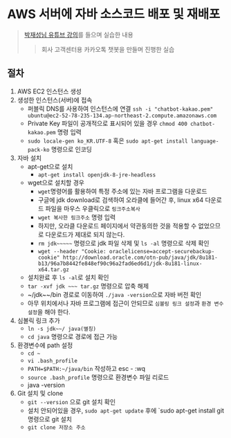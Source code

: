# AWS 서버에 자바 소스코드 배포 및 재배포
>[박재성님 유튜브 강의](https://www.youtube.com/watch?v=--bUO7KNFJ4&t=1047s)를 들으며 실습한 내용
>>회사 고객센터용 카카오톡 챗봇을 만들며 진행한 실습


## 절차
1. AWS EC2 인스턴스 생성
2. 생성한 인스턴스(서버)에 접속
    - 퍼블릭 DNS를 사용하여 인스턴스에 연결 `ssh -i "chatbot-kakao.pem" ubuntu@ec2-52-78-235-134.ap-northeast-2.compute.amazonaws.com`
    - Private Key 파일이 공개적으로 표시되어 있을 경우 `chmod 400 chatbot-kakao.pem` 명령 입력
    - `sudo locale-gen ko_KR.UTF-8` 혹은 `sudo apt-get install language-pack-ko` 명령으로 인코딩
3. 자바 설치
    - apt-get으로 설치
      - `apt-get install openjdk-8-jre-headless`
    - wget으로 설치할 경우
      - `wget`명령어를 활용하여 특정 주소에 있는 자바 프로그램을 다운로드
      - 구글에 jdk download로 검색하여 오라클에 들어간 후, linux x64 다운로드 파일을 마우스 우클릭으로 `링크주소복사`
      - `wget 복사한 링크주소` 명령 입력
      - 하지만, 오라클 다운로드 페이지에서 약관동의한 것을 적용할 수 없었으므로 다운로드가 제대로 되지 않는다.
      - `rm jdk~~~~~` 명령으로 jdk 파일 삭제 및 `ls -al` 명령으로 삭제 확인
      - `wget --header "Cookie: oraclelicense=accept-securebackup-cookie" http://download.oracle.com/otn-pub/java/jdk/8u181-b13/96a7b8442fe848ef90c96a2fad6ed6d1/jdk-8u181-linux-x64.tar.gz`
    - 설치완료 후 `ls -al`로 설치 확인
    - `tar -xvf jdk ~~~ tar.gz` 명령으로 압축 해제
    - ~/jdk~~/bin 경로로 이동하여 `./java -version`으로 자바 버전 확인
    - 아무 위치에서나 자바 프로그램에 접근이 안되므로 `심볼링 링크 설정`과 `환경 변수 설정`을 해야 한다.
 4. 심볼릭 링크 추가
    - `ln -s jdk~~/ java(별칭)`
    - `cd java` 명령으로 경로에 접근 가능
 5. 환경변수에 path 설정
    - `cd ~`
    - `vi .bash_profile`
    - `PATH=$PATH:~/java/bin` 작성하고 esc - :wq
    - `source .bash_profile` 명령으로 환경변수 파일 리로드
    - java -version
6. Git 설치 및 clone
    - `git --version` 으로 git 설치 확인
    - 설치 안되어있을 경우, `sudo apt-get update` 후에 `sudo apt-get install git 명령으로 git 설치
    - `git clone 저장소 주소` 
